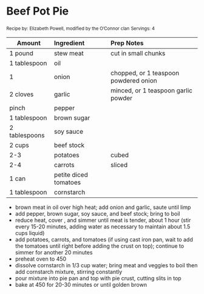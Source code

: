 # Beef Pot Pie

<small>Recipe by: Elizabeth Powell, modified by the O’Connor clan</small>
<small>Servings: 4</small>

| Amount        | Ingredient            | Prep Notes                            |
| ------------- | :-------------------- | :------------------------------------ |
| 1 pound       | stew meat             | cut in small chunks                   |
| 1 tablespoon  | oil                   |                                       |
| 1             | onion                 | chopped, or 1 teaspoon powdered onion |
| 2 cloves      | garlic                | minced, or 1 teaspoon garlic powder   |
| pinch         | pepper                |                                       |
| 1 tablespoon  | brown sugar           |                                       |
| 2 tablespoons | soy sauce             |                                       |
| 2 cups        | beef stock            |                                       |
| 2-3           | potatoes              | cubed                                 |
| 2-4           | carrots               | sliced                                |
| 1 can         | petite diced tomatoes |                                       |
| 1 tablespoon  | cornstarch            |                                       |

- brown meat in oil over high heat; add onion and garlic, saute until limp
- add pepper, brown sugar, soy sauce, and beef stock; bring to boil
- reduce heat, cover , and simmer until meat is tender, about 1 hour (stir every 15-20 minutes, adding water as necessary to maintain about 1.5 cups liquid)
- add potatoes, carrots, and tomatoes (if using cast iron pan, wait to add the tomatoes until right before adding the crust on top); continue to simmer for another 20 minutes
- preheat oven to 450
- dissolve cornstarch in 1/3 cup water; bring meat and veggies to boil then add cornstarch mixture, stirring constantly
- pour mixture into pie pan and top with pie crust, cutting slits in top
- bake at 450 for 20-30 minutes or until golden brown
